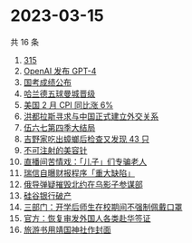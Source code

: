 # 2023-03-15

共 16 条

<!-- BEGIN -->
<!-- 最后更新时间 Wed Mar 15 2023 22:07:21 GMT+0800 (China Standard Time) -->

1. [315](https://www.zhihu.com/search?q=315)
1. [OpenAI 发布 GPT-4](https://www.zhihu.com/search?q=OpenAI%20%E5%8F%91%E5%B8%83%20GPT-4)
1. [国考成绩公布](https://www.zhihu.com/search?q=%E5%9B%BD%E8%80%83%E6%88%90%E7%BB%A9%E5%85%AC%E5%B8%83)
1. [哈兰德五球曼城晋级](https://www.zhihu.com/search?q=%E5%93%88%E5%85%B0%E5%BE%B7%E4%BA%94%E7%90%83%E6%9B%BC%E5%9F%8E%E6%99%8B%E7%BA%A7)
1. [美国 2 月 CPI 同比涨 6%](https://www.zhihu.com/search?q=%E7%BE%8E%E5%9B%BD%202%20%E6%9C%88%20CPI%20%E5%90%8C%E6%AF%94%E6%B6%A8%206%25%20)
1. [洪都拉斯寻求与中国正式建立外交关系](https://www.zhihu.com/search?q=%E6%B4%AA%E9%83%BD%E6%8B%89%E6%96%AF%E5%AF%BB%E6%B1%82%E4%B8%8E%E4%B8%AD%E5%9B%BD%E6%AD%A3%E5%BC%8F%E5%BB%BA%E7%AB%8B%E5%A4%96%E4%BA%A4%E5%85%B3%E7%B3%BB)
1. [伍六七第四季大结局](https://www.zhihu.com/search?q=%E4%BC%8D%E5%85%AD%E4%B8%83%E7%AC%AC%E5%9B%9B%E5%AD%A3%E5%A4%A7%E7%BB%93%E5%B1%80)
1. [吉野家吃出蟑螂后检查又发现 43 只](https://www.zhihu.com/search?q=%E5%90%89%E9%87%8E%E5%AE%B6%E5%90%83%E5%87%BA%E8%9F%91%E8%9E%82%E5%90%8E%E6%A3%80%E6%9F%A5%E5%8F%88%E5%8F%91%E7%8E%B0%2043%20%E5%8F%AA)
1. [不可注射的美容针](https://www.zhihu.com/search?q=%E4%B8%8D%E5%8F%AF%E6%B3%A8%E5%B0%84%E7%9A%84%E7%BE%8E%E5%AE%B9%E9%92%88)
1. [直播间苦情戏：「儿子」们专骗老人](https://www.zhihu.com/search?q=%E7%9B%B4%E6%92%AD%E9%97%B4%E8%8B%A6%E6%83%85%E6%88%8F%EF%BC%9A%E3%80%8C%E5%84%BF%E5%AD%90%E3%80%8D%E4%BB%AC%E4%B8%93%E9%AA%97%E8%80%81%E4%BA%BA)
1. [瑞信自曝财报程序「重大缺陷」](https://www.zhihu.com/search?q=%09%E7%91%9E%E4%BF%A1%E8%87%AA%E6%9B%9D%E8%B4%A2%E6%8A%A5%E7%A8%8B%E5%BA%8F%E3%80%8C%E9%87%8D%E5%A4%A7%E7%BC%BA%E9%99%B7%E3%80%8D)
1. [俄导弹疑摧毁北约在乌影子参谋部](https://www.zhihu.com/search?q=%E4%BF%84%E5%AF%BC%E5%BC%B9%E7%96%91%E6%91%A7%E6%AF%81%E5%8C%97%E7%BA%A6%E5%9C%A8%E4%B9%8C%E5%BD%B1%E5%AD%90%E5%8F%82%E8%B0%8B%E9%83%A8)
1. [硅谷银行破产](https://www.zhihu.com/search?q=%E7%A1%85%E8%B0%B7%E9%93%B6%E8%A1%8C%E7%A0%B4%E4%BA%A7)
1. [三部门：开学后师生在校期间不强制佩戴口罩](https://www.zhihu.com/search?q=%E4%B8%89%E9%83%A8%E9%97%A8%EF%BC%9A%E5%BC%80%E5%AD%A6%E5%90%8E%E5%B8%88%E7%94%9F%E5%9C%A8%E6%A0%A1%E6%9C%9F%E9%97%B4%E4%B8%8D%E5%BC%BA%E5%88%B6%E4%BD%A9%E6%88%B4%E5%8F%A3%E7%BD%A9)
1. [官方：恢复审发外国人各类赴华签证](https://www.zhihu.com/search?q=%E5%AE%98%E6%96%B9%EF%BC%9A%E6%81%A2%E5%A4%8D%E5%AE%A1%E5%8F%91%E5%A4%96%E5%9B%BD%E4%BA%BA%E5%90%84%E7%B1%BB%E8%B5%B4%E5%8D%8E%E7%AD%BE%E8%AF%81)
1. [旅游书用靖国神社作封面](https://www.zhihu.com/search?q=%E6%97%85%E6%B8%B8%E4%B9%A6%E7%94%A8%E9%9D%96%E5%9B%BD%E7%A5%9E%E7%A4%BE%E4%BD%9C%E5%B0%81%E9%9D%A2)

<!-- END -->
